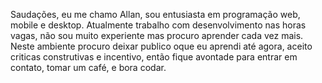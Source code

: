 Saudações, eu me chamo Allan,
sou entusiasta em programação web, mobile e desktop.
Atualmente trabalho com desenvolvimento nas horas vagas,
não sou muito experiente mas procuro aprender cada vez mais.
Neste ambiente procuro deixar publico oque eu aprendi até agora,
aceito criticas construtivas e incentivo, então fique avontade para entrar em contato,
tomar um café, e bora codar.
